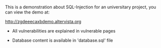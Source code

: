 This is a demonstration about SQL-Injection for an universitary project, you can view the demo at:

http://zgdeeecaxbdemo.altervista.org

- All vulnerabilities are explained in vulnerable pages

- Database content is available in 'database.sql' file